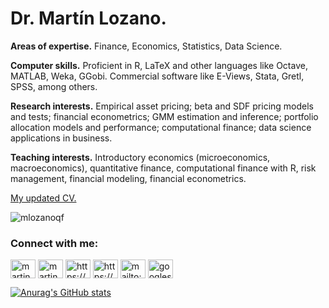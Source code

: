 # Dr. Martín Lozano.

**Areas of expertise.** Finance, Economics, Statistics, Data Science.

**Computer skills.** Proficient in R, LaTeX and other languages like Octave, MATLAB, Weka, GGobi. Commercial software like E-Views, Stata, Gretl, SPSS, among others.

**Research interests.** Empirical asset pricing; beta and SDF pricing models and tests; financial econometrics; GMM estimation and inference; portfolio allocation models and performance; computational finance; data science applications in business.

**Teaching interests.** Introductory economics (microeconomics, macroeconomics), quantitative finance, computational finance with R, risk management, financial modeling, financial econometrics.

[My updated CV.](https://github.com/mlozanoqf/resume/blob/master/cv-mlozano.pdf)

<p align="left"> <img src="https://komarev.com/ghpvc/?username=mlozanoqf&label=Profile%20views&color=0e75b6&style=flat" alt="mlozanoqf" /> </p>

<h3 align="left">Connect with me:</h3>
<p align="left">
<a href="https://github.com/mlozanoqf" target="blank"><img align="center" src="https://cdn.jsdelivr.net/npm/simple-icons@3.0.1/icons/github.svg" alt="martin-lozano-21818a22" height="30" width="40" /></a>
<a href="https://linkedin.com/in/martin-lozano-21818a22" target="blank"><img align="center" src="https://cdn.jsdelivr.net/npm/simple-icons@3.0.1/icons/linkedin.svg" alt="martin-lozano-21818a22" height="30" width="40" /></a>
<a href="https://www.youtube.com/user/drmartinlozano" target="blank"><img align="center" src="https://cdn.jsdelivr.net/npm/simple-icons@3.0.1/icons/youtube.svg" alt="https://www.youtube.com/channel/drmartinlozano" height="30" width="40" /></a>
<a href="https://sites.google.com/site/mlozanoqf" target="blank"><img align="center" src="https://cdn.jsdelivr.net/npm/simple-icons@3.0.1/icons/icloud.svg" alt="https://www.youtube.com/channel/drmartinlozano" height="30" width="40" /></a>
<a href="mailto:mlozanoqf@gmail.com" target="blank"><img align="center" src="https://cdn.jsdelivr.net/npm/simple-icons@3.0.1/icons/gmail.svg" alt="mailto:mlozanoqf@gmail.com" height="30" width="40" /></a>
<a href="https://scholar.google.com/citations?user=w8boOboAAAAJ&hl=en" target="blank"><img align="center" src="https://cdn.jsdelivr.net/npm/simple-icons@3.0.1/icons/googlescholar.svg" alt="googlescholar" height="30" width="40" /></a>
</p>

[![Anurag's GitHub stats](https://github-readme-stats.vercel.app/api?username=mlozanoqf)](https://github.com/anuraghazra/github-readme-stats)
